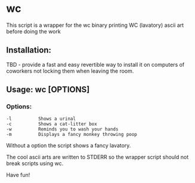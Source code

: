 # wc
This script is a wrapper for the wc binary printing WC (lavatory) ascii art before doing the work

## Installation:
 TBD - provide a fast and easy revertible way to install it on computers of coworkers not locking them when leaving the room.


## Usage: wc [OPTIONS]

### Options:
    -l          Shows a urinal
    -c          Shows a cat-litter box
    -w          Reminds you to wash your hands
    -m          Displays a fancy monkey throwing poop

Without a option the script shows a fancy lavatory.

The cool ascii arts are written to STDERR so the wrapper script should not break scripts using wc.

Have fun!


